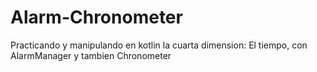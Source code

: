 # Alarm-Chronometer

Practicando y manipulando en kotlin la cuarta dimension: El tiempo, con AlarmManager y tambien Chronometer
